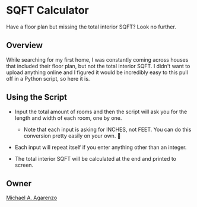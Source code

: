 # SQFT Calculator

Have a floor plan but missing the total interior SQFT? Look no further.

## Overview

While searching for my first home, I was constantly coming across houses that included their floor plan, but not the total interior SQFT. I didn't want to upload anything online and I figured it would be incredibly easy to this pull off in a Python script, so here it is.

## Using the Script

* Input the total amount of rooms and then the script will ask you for the length and width of each room, one by one.

  * Note that each input is asking for INCHES, not FEET. You can do this conversion pretty easily on your own. 🤪

* Each input will repeat itself if you enter anything other than an integer.

* The total interior SQFT will be calculated at the end and printed to screen.

## Owner

[Michael A. Agarenzo](https://magarenzo.com)
